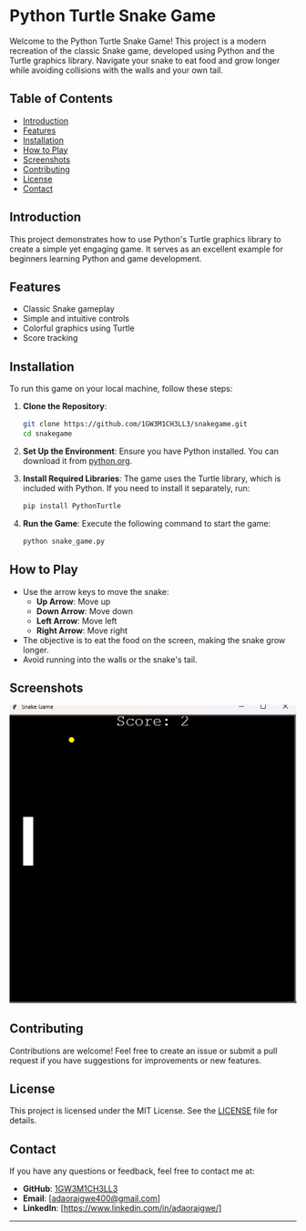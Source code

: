 
# Python Turtle Snake Game

Welcome to the Python Turtle Snake Game! This project is a modern recreation of the classic Snake game, developed using Python and the Turtle graphics library. Navigate your snake to eat food and grow longer while avoiding collisions with the walls and your own tail.

## Table of Contents
- [Introduction](#introduction)
- [Features](#features)
- [Installation](#installation)
- [How to Play](#how-to-play)
- [Screenshots](#screenshots)
- [Contributing](#contributing)
- [License](#license)
- [Contact](#contact)

## Introduction
This project demonstrates how to use Python's Turtle graphics library to create a simple yet engaging game. It serves as an excellent example for beginners learning Python and game development.

## Features
- Classic Snake gameplay
- Simple and intuitive controls
- Colorful graphics using Turtle
- Score tracking

## Installation
To run this game on your local machine, follow these steps:

1. **Clone the Repository**:
    ```bash
    git clone https://github.com/1GW3M1CH3LL3/snakegame.git
    cd snakegame
    ```

2. **Set Up the Environment**:
    Ensure you have Python installed. You can download it from [python.org](https://www.python.org/).

3. **Install Required Libraries**:
    The game uses the Turtle library, which is included with Python. If you need to install it separately, run:
    ```bash
    pip install PythonTurtle
    ```

4. **Run the Game**:
    Execute the following command to start the game:
    ```bash
    python snake_game.py
    ```

## How to Play
- Use the arrow keys to move the snake:
  - **Up Arrow**: Move up
  - **Down Arrow**: Move down
  - **Left Arrow**: Move left
  - **Right Arrow**: Move right
- The objective is to eat the food on the screen, making the snake grow longer.
- Avoid running into the walls or the snake's tail.

## Screenshots
![Gameplay Screenshot](snakegame.png)

## Contributing
Contributions are welcome! Feel free to create an issue or submit a pull request if you have suggestions for improvements or new features.

## License
This project is licensed under the MIT License. See the [LICENSE](LICENSE) file for details.

## Contact
If you have any questions or feedback, feel free to contact me at:

- **GitHub**: [1GW3M1CH3LL3](https://github.com/1GW3M1CH3LL3)
- **Email**: [adaoraigwe400@gmail.com]
- **LinkedIn**: [https://www.linkedin.com/in/adaoraigwe/]

---
